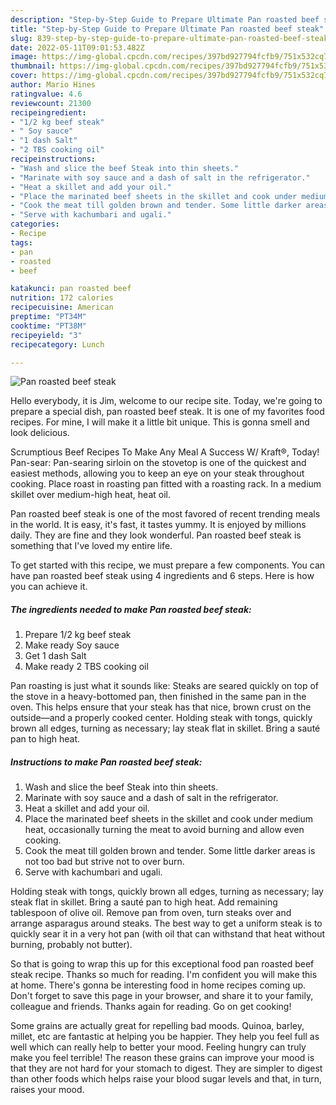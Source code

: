 ```yaml
---
description: "Step-by-Step Guide to Prepare Ultimate Pan roasted beef steak"
title: "Step-by-Step Guide to Prepare Ultimate Pan roasted beef steak"
slug: 839-step-by-step-guide-to-prepare-ultimate-pan-roasted-beef-steak
date: 2022-05-11T09:01:53.482Z
image: https://img-global.cpcdn.com/recipes/397bd927794fcfb9/751x532cq70/pan-roasted-beef-steak-recipe-main-photo.jpg
thumbnail: https://img-global.cpcdn.com/recipes/397bd927794fcfb9/751x532cq70/pan-roasted-beef-steak-recipe-main-photo.jpg
cover: https://img-global.cpcdn.com/recipes/397bd927794fcfb9/751x532cq70/pan-roasted-beef-steak-recipe-main-photo.jpg
author: Mario Hines
ratingvalue: 4.6
reviewcount: 21300
recipeingredient:
- "1/2 kg beef steak"
- " Soy sauce"
- "1 dash Salt"
- "2 TBS cooking oil"
recipeinstructions:
- "Wash and slice the beef Steak into thin sheets."
- "Marinate with soy sauce and a dash of salt in the refrigerator."
- "Heat a skillet and add your oil."
- "Place the marinated beef sheets in the skillet and cook under medium heat, occasionally turning the meat to avoid burning and allow even cooking."
- "Cook the meat till golden brown and tender. Some little darker areas is not too bad but strive not to over burn."
- "Serve with kachumbari and ugali."
categories:
- Recipe
tags:
- pan
- roasted
- beef

katakunci: pan roasted beef 
nutrition: 172 calories
recipecuisine: American
preptime: "PT34M"
cooktime: "PT38M"
recipeyield: "3"
recipecategory: Lunch

---
```



![Pan roasted beef steak](https://img-global.cpcdn.com/recipes/397bd927794fcfb9/751x532cq70/pan-roasted-beef-steak-recipe-main-photo.jpg)

Hello everybody, it is Jim, welcome to our recipe site. Today, we're going to prepare a special dish, pan roasted beef steak. It is one of my favorites food recipes. For mine, I will make it a little bit unique. This is gonna smell and look delicious.

Scrumptious Beef Recipes To Make Any Meal A Success W/ Kraft®, Today! Pan-sear: Pan-searing sirloin on the stovetop is one of the quickest and easiest methods, allowing you to keep an eye on your steak throughout cooking. Place roast in roasting pan fitted with a roasting rack. In a medium skillet over medium-high heat, heat oil.

Pan roasted beef steak is one of the most favored of recent trending meals in the world. It is easy, it's fast, it tastes yummy. It is enjoyed by millions daily. They are fine and they look wonderful. Pan roasted beef steak is something that I've loved my entire life.


To get started with this recipe, we must prepare a few components. You can have pan roasted beef steak using 4 ingredients and 6 steps. Here is how you can achieve it.

<!--inarticleads1-->

##### The ingredients needed to make Pan roasted beef steak:

1. Prepare 1/2 kg beef steak
1. Make ready  Soy sauce
1. Get 1 dash Salt
1. Make ready 2 TBS cooking oil


Pan roasting is just what it sounds like: Steaks are seared quickly on top of the stove in a heavy-bottomed pan, then finished in the same pan in the oven. This helps ensure that your steak has that nice, brown crust on the outside—and a properly cooked center. Holding steak with tongs, quickly brown all edges, turning as necessary; lay steak flat in skillet. Bring a sauté pan to high heat. 

<!--inarticleads2-->

##### Instructions to make Pan roasted beef steak:

1. Wash and slice the beef Steak into thin sheets.
1. Marinate with soy sauce and a dash of salt in the refrigerator.
1. Heat a skillet and add your oil.
1. Place the marinated beef sheets in the skillet and cook under medium heat, occasionally turning the meat to avoid burning and allow even cooking.
1. Cook the meat till golden brown and tender. Some little darker areas is not too bad but strive not to over burn.
1. Serve with kachumbari and ugali.


Holding steak with tongs, quickly brown all edges, turning as necessary; lay steak flat in skillet. Bring a sauté pan to high heat. Add remaining tablespoon of olive oil. Remove pan from oven, turn steaks over and arrange asparagus around steaks. The best way to get a uniform steak is to quickly sear it in a very hot pan (with oil that can withstand that heat without burning, probably not butter). 

So that is going to wrap this up for this exceptional food pan roasted beef steak recipe. Thanks so much for reading. I'm confident you will make this at home. There's gonna be interesting food in home recipes coming up. Don't forget to save this page in your browser, and share it to your family, colleague and friends. Thanks again for reading. Go on get cooking!

Some grains are actually great for repelling bad moods. Quinoa, barley, millet, etc are fantastic at helping you be happier. They help you feel full as well which can really help to better your mood. Feeling hungry can truly make you feel terrible! The reason these grains can improve your mood is that they are not hard for your stomach to digest. They are simpler to digest than other foods which helps raise your blood sugar levels and that, in turn, raises your mood.
